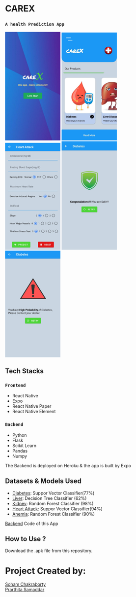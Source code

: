 # CAREX  
### `A health Prediction App`

<img src="img1.jpeg" width=180/> <img src="img2.jpeg" width=180/ > <img src="img5.jpeg" width=180/> <img src="img4.jpeg" width=180/> <img src="img6.jpeg" width=180/>    

## Tech Stacks

### `Frontend`
 - React Native
 - Expo
 - React Native Paper
 - React Native Element

### `Backend`
 - Python
 - Flask
 - Scikit Learn
 - Pandas
 - Numpy

 The Backend is deployed on Heroku & the app is built by Expo
## Datasets & Models Used

 - [Diabetes](https://www.kaggle.com/uciml/pima-indians-diabetes-database): Suppor Vector Classifier(77%)
 - [Liver](https://www.kaggle.com/uciml/indian-liver-patient-records): Decision Tree Classifier (62%)
 - [Kidney](https://www.kaggle.com/mansoordaku/ckdisease): Random Forest Classifier (98%)
 - [Heart Attack](https://www.kaggle.com/rashikrahmanpritom/heart-attack-analysis-prediction-dataset): Suppor Vector Classifier(94%)
 - [Anemia](https://www.kaggle.com/mansoordaku/ckdisease): Random Forest Classifier (90%)

[Backend](https://www.kaggle.com/uciml/pima-indians-diabetes-database) Code of this App

## How to Use ?
 Download the .apk file from this repository.
 
 # Project Created by:
  [Soham Chakraborty](https://soham-official.github.io/)        
  [Prarthita Samaddar](https://www.linkedin.com/in/prarthita-samadder-4371461bb/)
 
